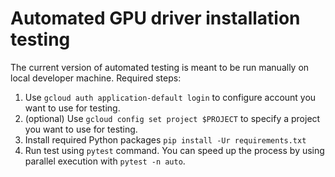 # Automated GPU driver installation testing

The current version of automated testing is meant to be run
manually on local developer machine. Required steps:

1. Use `gcloud auth application-default login` to configure
   account you want to use for testing.
2. (optional) Use `gcloud config set project $PROJECT` to
   specify a project you want to use for testing.
3. Install required Python packages `pip install -Ur requirements.txt`
4. Run test using `pytest` command. You can speed up the 
   process by using parallel execution with 
   `pytest -n auto`. 
